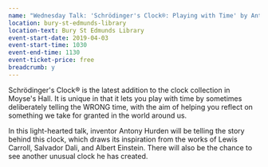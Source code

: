 ```yaml
---
name: "Wednesday Talk: 'Schrödinger's Clock®: Playing with Time' by Antony Hurden"
location: bury-st-edmunds-library
location-text: Bury St Edmunds Library
event-start-date: 2019-04-03
event-start-time: 1030
event-end-time: 1130
event-ticket-price: free
breadcrumb: y
---
```


Schrödinger's Clock® is the latest addition to the clock collection in Moyse's Hall. It is unique in that it lets you play with time by sometimes deliberately telling the WRONG time, with the aim of helping you reflect on something we take for granted in the world around us.

In this light-hearted talk, inventor Antony Hurden will be telling the story behind this clock, which draws its inspiration from the works of Lewis Carroll, Salvador Dali, and Albert Einstein. There will also be the chance to see another unusual clock he has created.
